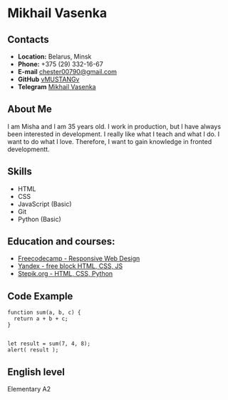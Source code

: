 # Mikhail Vasenka

## Contacts

* **Location:** Belarus, Minsk
* **Phone:** +375 (29) 332-16-67 
* **E-mail** chester00790@gmail.com
* **GitHub** [vMUSTANGv](https://github.com/vMUSTANGv "Profile GitHub")
* **Telegram** [Mikhail Vasenka](https://t.me/vMUSTANGv_vBYv "Open a chat with me")

## About Me

I am Misha and I am 35 years old. I work in production, but I have always been interested in development. I really like what I teach and what I do. I want to do what I love. Therefore, I want to gain knowledge in fronted developmentt.

## Skills

* HTML
* CSS
* JavaScript (Basic)
* Git
* Python (Basic)

## Education and courses:

* [Freecodecamp - Responsive Web Design](https://www.freecodecamp.org/ "Frontend")
* [Yandex - free block HTML, CSS, JS](https://practicum.yandex.ru/web/ "Yandex")
* [Stepik.org - HTML, CSS, Python](https://stepik.org/ "HTML, CSS, Python")
 
## Code Example

```
function sum(a, b, c) {
  return a + b + c;
}


let result = sum(7, 4, 8);
alert( result );
```
  
## English level

Elementary A2